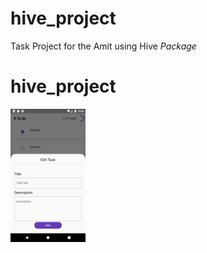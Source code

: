 # hive_project

Task Project for the Amit using Hive *Package*   

# hive_project
<img src= "https://raw.githubusercontent.com/NovairMikhail14/hive_project/master/asset_markdown/Edit.png" width="120">
